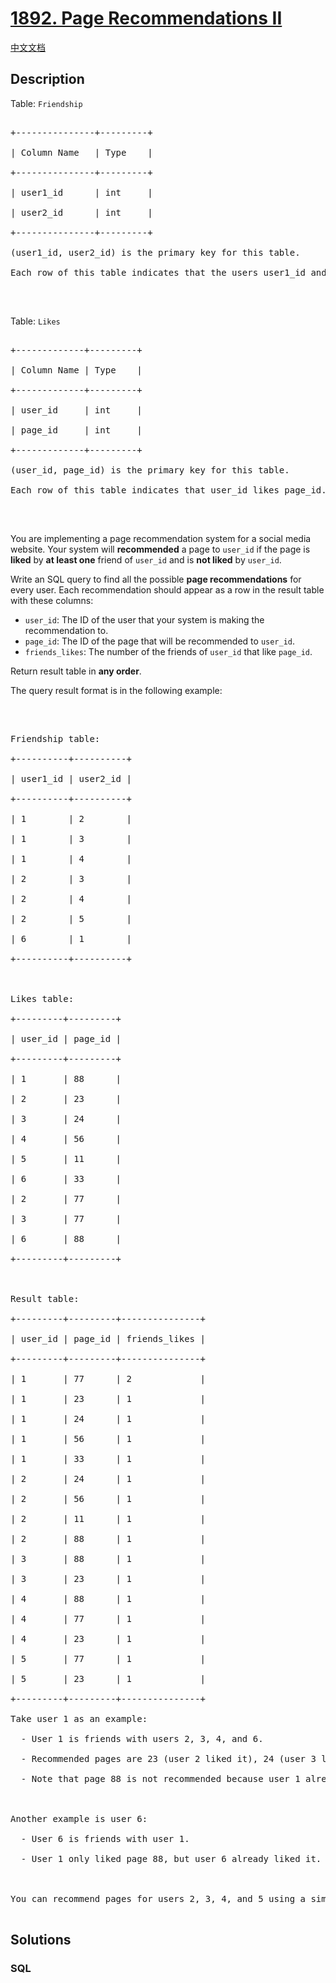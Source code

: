 # [1892. Page Recommendations II](https://leetcode.com/problems/page-recommendations-ii)

[中文文档](/solution/1800-1899/1892.Page%20Recommendations%20II/README.md)

## Description

<p>Table: <code>Friendship</code></p>

<pre>

+---------------+---------+

| Column Name   | Type    |

+---------------+---------+

| user1_id      | int     |

| user2_id      | int     |

+---------------+---------+

(user1_id, user2_id) is the primary key for this table.

Each row of this table indicates that the users user1_id and user2_id are friends.

</pre>

<p>&nbsp;</p>

<p>Table: <code>Likes</code></p>

<pre>

+-------------+---------+

| Column Name | Type    |

+-------------+---------+

| user_id     | int     |

| page_id     | int     |

+-------------+---------+

(user_id, page_id) is the primary key for this table.

Each row of this table indicates that user_id likes page_id.

</pre>

<p>&nbsp;</p>

<p>You are implementing a page recommendation system for a social media website. Your system will <strong>recommended</strong> a page to <code>user_id</code> if the page is <strong>liked</strong> by <strong>at least one</strong> friend of <code>user_id</code> and is <strong>not liked</strong> by <code>user_id</code>.</p>

<p>Write an SQL query to find all the possible <strong>page recommendations</strong> for every user. Each recommendation should appear as a row in the result table with these columns:</p>

<ul>
	<li><code>user_id</code>: The ID of the user that your system is making the recommendation to.</li>
	<li><code>page_id</code>: The ID of the page that will be recommended to <code>user_id</code>.</li>
	<li><code>friends_likes</code>: The number of the friends of <code>user_id</code> that like <code>page_id</code>.</li>
</ul>

<p>Return result table in <strong>any order</strong>.</p>

<p>The query result format is in the following example:</p>

<p>&nbsp;</p>

<pre>

Friendship table:

+----------+----------+

| user1_id | user2_id |

+----------+----------+

| 1        | 2        |

| 1        | 3        |

| 1        | 4        |

| 2        | 3        |

| 2        | 4        |

| 2        | 5        |

| 6        | 1        |

+----------+----------+

 

Likes table:

+---------+---------+

| user_id | page_id |

+---------+---------+

| 1       | 88      |

| 2       | 23      |

| 3       | 24      |

| 4       | 56      |

| 5       | 11      |

| 6       | 33      |

| 2       | 77      |

| 3       | 77      |

| 6       | 88      |

+---------+---------+



Result table:

+---------+---------+---------------+

| user_id | page_id | friends_likes |

+---------+---------+---------------+

| 1       | 77      | 2             |

| 1       | 23      | 1             |

| 1       | 24      | 1             |

| 1       | 56      | 1             |

| 1       | 33      | 1             |

| 2       | 24      | 1             |

| 2       | 56      | 1             |

| 2       | 11      | 1             |

| 2       | 88      | 1             |

| 3       | 88      | 1             |

| 3       | 23      | 1             |

| 4       | 88      | 1             |

| 4       | 77      | 1             |

| 4       | 23      | 1             |

| 5       | 77      | 1             |

| 5       | 23      | 1             |

+---------+---------+---------------+

Take user 1 as an example:

  - User 1 is friends with users 2, 3, 4, and 6.

  - Recommended pages are 23 (user 2 liked it), 24 (user 3 liked it), 56 (user 3 liked it), 33 (user 6 liked it), and 77 (user 2 and user 3 liked it).

  - Note that page 88 is not recommended because user 1 already liked it.



Another example is user 6:

  - User 6 is friends with user 1.

  - User 1 only liked page 88, but user 6 already liked it. Hence, user 6 has no recommendations.



You can recommend pages for users 2, 3, 4, and 5 using a similar process.

</pre>

## Solutions

<!-- tabs:start -->

### **SQL**

```sql

```

<!-- tabs:end -->
